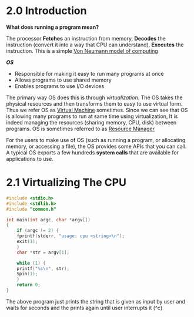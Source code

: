 # 2.0 Introduction

**What does running a program mean?**

The processor **Fetches** an instruction from memory, **Decodes** the instruction (convert it into a way that CPU can understand), **Executes** the instruction. This is a simple [Von Neumann model of computing](https://www.geeksforgeeks.org/computer-organization-von-neumann-architecture/) 

***OS***
- Responsible for making it easy to run many programs at once
- Allows programs to use shared memory
- Enables programs to use I/O devices

The primary way OS does this is through *virtualization*. The OS takes the physical resources and then transforms them to easy to use virtual form. Thus we refer OS as <ins>Virtual Machine</ins>  sometimes. Since we can see that OS is allowing many programs to run at same time using virtualization, It is indeed managing the resources (sharing memory, CPU, disk) between programs. OS is sometimes referred to as <ins>Resource Manager</ins>

For the users to make use of OS (such as running a program, or allocating memory, or accessing a file), the OS provides some APIs that you can call. A typical OS exports a few hundreds **system calls** that are available for applications to use.

# 2.1 Virtualizing The CPU

```c
#include <stdio.h>
#include <stdlib.h>
#include "common.h"

int main(int argc, char *argv[])
{
    if (argc != 2) {
	fprintf(stderr, "usage: cpu <string>\n");
	exit(1);
    }
    char *str = argv[1];

    while (1) {
	printf("%s\n", str);
	Spin(1);
    }
    return 0;
}

```

The above program just prints the string that is given as input by user and waits for seconds and the prints again until user interrupts it (^c)